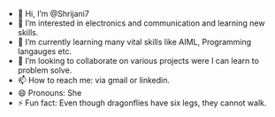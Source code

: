 - 👋 Hi, I’m @Shrijani7
- 👀 I’m interested in electronics and communication and learning new skills.
- 🌱 I’m currently learning many vital skills like AIML, Programming langauges etc.
- 💞️ I’m looking to collaborate on various projects were I can learn to problem solve.
- 📫 How to reach me: via gmail or linkedin.
- 😄 Pronouns: She
- ⚡ Fun fact: Even though dragonflies have six legs, they cannot walk.

<!---
Shrijani7/Shrijani7 is a ✨ special ✨ repository because its `README.md` (this file) appears on your GitHub profile.
You can click the Preview link to take a look at your changes.
--->
